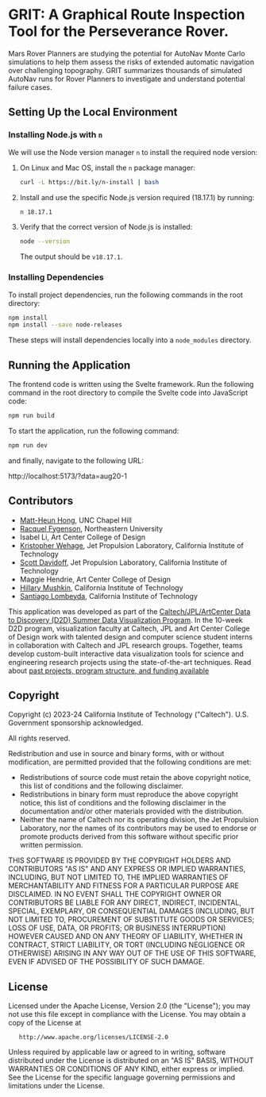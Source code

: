 # GRIT: A Graphical Route Inspection Tool for the Perseverance Rover.

Mars Rover Planners are studying the potential for AutoNav Monte Carlo simulations to help them assess the risks of extended automatic navigation over challenging topography. GRIT summarizes thousands of simulated AutoNav runs for Rover Planners to investigate and understand potential failure cases.

## Setting Up the Local Environment

### Installing Node.js with `n`

We will use the Node version manager `n` to install the required node version:

1. On Linux and Mac OS, install the `n` package manager:
    ```bash
    curl -L https://bit.ly/n-install | bash
    ```
2. Install and use the specific Node.js version required (18.17.1) by running:
    ```bash
    n 18.17.1
    ```
3. Verify that the correct version of Node.js is installed:
    ```bash
    node --version
    ```
    The output should be `v18.17.1`.

### Installing Dependencies

To install project dependencies, run the following commands in the root directory:
```bash
npm install
npm install --save node-releases
```

These steps will install dependencies locally into a `node_modules` directory.

## Running the Application

The frontend code is written using the Svelte framework. Run the following command in the root directory to compile the Svelte code into JavaScript code:

```bash
npm run build
```

To start the application, run the following command:

```bash
npm run dev
```

and finally, navigate to the following URL: 

http://localhost:5173/?data=aug20-1

## Contributors

- [Matt-Heun Hong](https://www.mattheun.com/), UNC Chapel Hill
- [Racquel Fygenson](https://www.racquelfygenson.com/), Northeastern University
- Isabel Li, Art Center College of Design
- [Kristopher Wehage](https://robotics.jpl.nasa.gov/who-we-are/people/kristopher_wehage/), Jet Propulsion Laboratory, California Institute of Technology
- [Scott Davidoff](https://scottdavidoff.com/), Jet Propulsion Laboratory, California Institute of Technology
- Maggie Hendrie, Art Center College of Design
- [Hillary Mushkin](https://www.hillarymushkin.com/), California Institute of Technology
- [Santiago Lombeyda](https://www.lombeyda.com/), California Institute of Technology

This application was developed as part of the [Caltech/JPL/ArtCenter Data to Discovery (D2D) Summer Data Visualization Program](https://datavis.caltech.edu/). In the 10-week D2D program, visualization faculty at Caltech, JPL and Art Center College of Design work with talented design and computer science student interns in collaboration with Caltech and JPL research groups. Together, teams develop custom-built interactive data visualization tools for science and engineering research projects using the state-of-the-art techniques. Read about [past projects, program structure, and funding available](http://datavis.caltech.edu/)

## Copyright

   Copyright (c) 2023-24 California Institute of Technology ("Caltech"). U.S. Government sponsorship acknowledged.

   All rights reserved.

   Redistribution and use in source and binary forms, with or without modification, are permitted provided that the following conditions are met:

   - Redistributions of source code must retain the above copyright notice, this list of conditions and the following disclaimer.
   - Redistributions in binary form must reproduce the above copyright notice, this list of conditions and the following disclaimer in the documentation and/or other materials provided with the distribution.
   - Neither the name of Caltech nor its operating division, the Jet Propulsion Laboratory, nor the names of its contributors may be used to endorse or promote products derived from this software without specific prior written permission.

   THIS SOFTWARE IS PROVIDED BY THE COPYRIGHT HOLDERS AND CONTRIBUTORS "AS IS" AND ANY EXPRESS OR IMPLIED WARRANTIES, INCLUDING, BUT NOT LIMITED TO, THE IMPLIED WARRANTIES OF MERCHANTABILITY AND FITNESS FOR A PARTICULAR PURPOSE ARE DISCLAIMED. IN NO EVENT SHALL THE COPYRIGHT OWNER OR CONTRIBUTORS BE LIABLE FOR ANY DIRECT, INDIRECT, INCIDENTAL, SPECIAL, EXEMPLARY, OR CONSEQUENTIAL DAMAGES (INCLUDING, BUT NOT LIMITED TO, PROCUREMENT OF SUBSTITUTE GOODS OR SERVICES; LOSS OF USE, DATA, OR PROFITS; OR BUSINESS INTERRUPTION) HOWEVER CAUSED AND ON ANY THEORY OF LIABILITY, WHETHER IN CONTRACT, STRICT LIABILITY, OR TORT (INCLUDING NEGLIGENCE OR OTHERWISE) ARISING IN ANY WAY OUT OF THE USE OF THIS SOFTWARE, EVEN IF ADVISED OF THE POSSIBILITY OF SUCH DAMAGE.

## License
   
   Licensed under the Apache License, Version 2.0 (the "License");
   you may not use this file except in compliance with the License.
   You may obtain a copy of the License at

       http://www.apache.org/licenses/LICENSE-2.0

   Unless required by applicable law or agreed to in writing, software
   distributed under the License is distributed on an "AS IS" BASIS,
   WITHOUT WARRANTIES OR CONDITIONS OF ANY KIND, either express or implied.
   See the License for the specific language governing permissions and
   limitations under the License.
